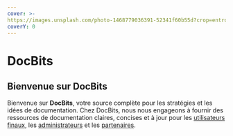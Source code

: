 ```yaml
---
cover: >-
https://images.unsplash.com/photo-1468779036391-52341f60b55d?crop=entropy&cs=srgb&fm=jpg&ixid=M3wxOTcwMjR8MHwxfHNlYXJjaHw4fHxEb2N1bWVudHN8ZW58MHx8fHwxNzEwMzIxNTkyfDA&ixlib=rb-4.0.3&q=85
coverY: 0
---
```


# DocBits

## Bienvenue sur DocBits

Bienvenue sur **DocBits**, votre source complète pour les stratégies et les idées de documentation. Chez DocBits, nous nous engageons à fournir des ressources de documentation claires, concises et à jour pour les [utilisateurs finaux](<README (1).md>), les [administrateurs](admin-section/) et les [partenaires](partner-section.md).
